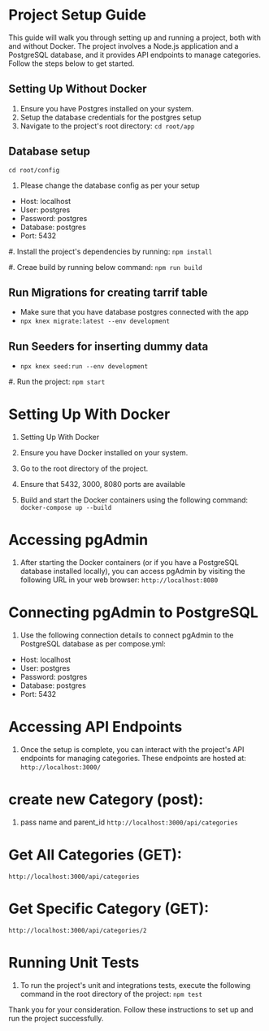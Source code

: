 # Project Setup Guide

This guide will walk you through setting up and running a project, both with and without Docker. The project involves a Node.js application and a PostgreSQL database, and it provides API endpoints to manage categories. Follow the steps below to get started.

## Setting Up Without Docker
1. Ensure you have Postgres installed on your system.
2. Setup the database credentials for the postgres setup
2. Navigate to the project's root directory:
`cd root/app`

## Database setup
`cd root/config`
1. Please change the database config as per your setup
* Host: localhost
* User: postgres
* Password: postgres
* Database: postgres
* Port: 5432

#. Install the project's dependencies by running:
`npm install`

#. Creae build by running below command:
`npm run build`


## Run Migrations for creating tarrif table
-  Make sure that you have database postgres connected with the app
- `npx knex migrate:latest --env development`

## Run Seeders for inserting dummy data
- `npx knex seed:run --env development`

#. Run the project:
`npm start`

# Setting Up With Docker

1. Setting Up With Docker
2. Ensure you have Docker installed on your system.
3. Go to the root directory of the project.
4. Ensure that 5432, 3000, 8080 ports are available 

1. Build and start the Docker containers using the following command:
`docker-compose up --build`

# Accessing pgAdmin

1. After starting the Docker containers (or if you have a PostgreSQL database installed locally), you can access pgAdmin by visiting the following URL in your web browser:
`http://localhost:8080`


# Connecting pgAdmin to PostgreSQL
1. Use the following connection details to connect pgAdmin to the PostgreSQL database as per compose.yml:

* Host: localhost
* User: postgres
* Password: postgres
* Database: postgres
* Port: 5432

# Accessing API Endpoints
1. Once the setup is complete, you can interact with the project's API endpoints for managing categories. These endpoints are hosted at:
`http://localhost:3000/`


# create new Category (post):
1. pass name and parent_id
`http://localhost:3000/api/categories`


# Get All Categories (GET):
`http://localhost:3000/api/categories`


# Get Specific Category (GET):
`http://localhost:3000/api/categories/2`

# Running Unit Tests
1. To run the project's unit and integrations tests, execute the following command in the root directory of the project:
`npm test`

Thank you for your consideration. Follow these instructions to set up and run the project successfully.













